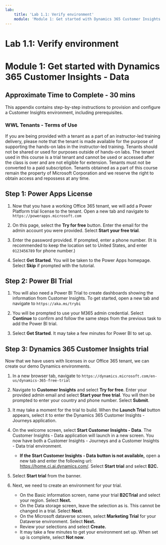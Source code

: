 ```yaml
---
lab:
    title: 'Lab 1.1: Verify environment'
    module: 'Module 1: Get started with Dynamics 365 Customer Insights - Data'
---
```


# Lab 1.1: Verify environment
# Module 1: Get started with Dynamics 365 Customer Insights - Data

## Approximate Time to Complete - 30 mins 

This appendix contains step-by-step instructions to provision and configure a Customer Insights environment, including prerequisites. 

### WWL Tenants - Terms of Use
If you are being provided with a tenant as a part of an instructor-led training delivery, please note that the tenant is made available for the purpose of supporting the hands-on labs in the instructor-led training. 
Tenants should not be shared or used for purposes outside of hands-on labs. The tenant used in this course is a trial tenant and cannot be used or accessed after the class is over and are not eligible for extension. 
Tenants must not be converted to a paid subscription. Tenants obtained as a part of this course remain the property of Microsoft Corporation and we reserve the right to obtain access and repossess at any time. 


## Step 1: Power Apps License 

1.  Now that you have a working Office 365 tenant, we will add a Power Platform trial license to the tenant. Open a new tab and navigate to `https://powerapps.microsoft.com`

2.  On this page, select the **Try for free** button. Enter the email for the admin account you were provided. Select **Start your free trial**. 

3.  Enter the password provided. If prompted, enter a phone number. (It is recommended to keep the location set to United States, and enter `0123456789` for phone number.) 

4.  Select **Get Started**. You will be taken to the Power Apps homepage. Select **Skip** if prompted with the tutorial. 


## Step 2: Power BI Trial  

1.  You will also need a Power BI Trial to create dashboards showing the information from Customer Insights. To get started, open a new tab and navigate to `https://aka.ms/trybi` 

2.  You will be prompted to use your M365 admin credential. Select **Continue** to confirm and follow the same steps from the previous task to add the Power BI trial.

3.  Select **Get Started**. It may take a few minutes for Power BI to set up. 


## Step 3: Dynamics 365 Customer Insights trial

Now that we have users with licenses in our Office 365 tenant, we can create our demo Dynamics environments. 

1.  In a new browser tab, navigate to `https://dynamics.microsoft.com/en-us/dynamics-365-free-trial` 

2.  Navigate to **Customer Insights** and select **Try for free**. Enter your provided admin email and select **Start your free trial**. You will then be prompted to enter your country and phone number. Select **Submit**. 

3.  It may take a moment for the trial to build. When the **Launch Trial** button appears, select it to enter the Dynamics 365 Customer Insights - Journeys application.

4.  On the welcome screen, select **Start Customer Insights - Data**. The Customer Insights - Data application will launch in a new screen. You now have both a Customer Insights - Journeys and a Customer Insights - Data trial environment.
    - **If the Start Customer Insights - Data button is not available,** open a new tab and enter the following url: https://home.ci.ai.dynamics.com/. Select **Start trial** and select **B2C.**

5. Select **Start trial** from the banner.

6. Next, we need to create an environment for your trial.
   - On the Basic information screen, name your trial **B2CTrial** and select your region. Select **Next.**
   - On the Data storage screen, leave the selection as is. This cannot be changed in a trial. Select **Next**.
   - On the Microsoft dataverse screen, select **Marketing Trial** for your Dataverse environment. Select **Next.**
   - Review your selections and select **Create.**
   - It may take a few minutes to get your environment set up. When set up is complete, select **Not now**.
